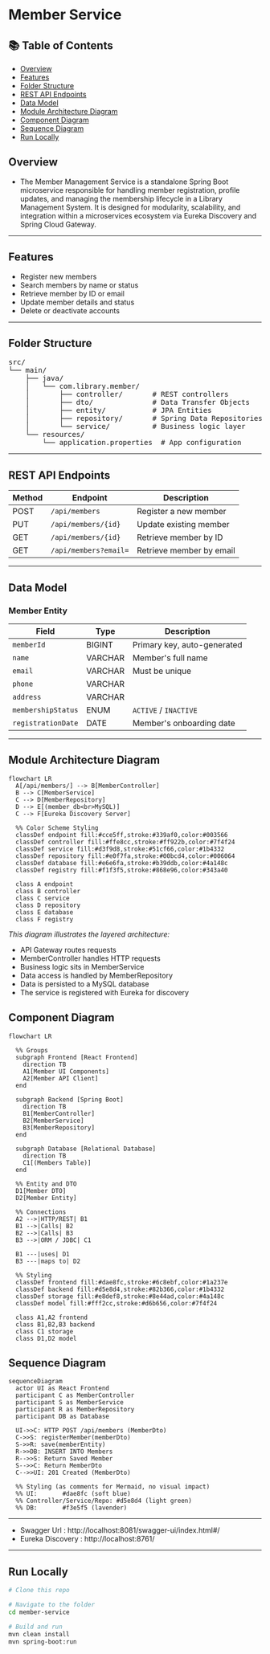 #  Member Service

## 📚 Table of Contents
- [Overview](#overview)
- [Features](#features)
- [Folder Structure](#folder-structure)
- [REST API Endpoints](#rest-api-endpoints)
- [Data Model](#data-model)
- [Module Architecture Diagram](#module-architecture-diagram)
- [Component Diagram](#component-diagram)
- [Sequence Diagram](#sequence-diagram)
- [Run Locally](#run-locally)

## Overview
- The Member Management Service is a standalone Spring Boot microservice responsible for handling member registration, profile updates, and managing the membership lifecycle in a Library Management System. It is designed for modularity, scalability, and integration within a microservices ecosystem via Eureka Discovery and Spring Cloud Gateway.
---
##  Features

- Register new members
- Search members by name or status
- Retrieve member by ID or email
- Update member details and status
- Delete or deactivate accounts

---
## Folder Structure
<pre>
src/
└── main/
    ├── java/
    │   └── com.library.member/
    │       ├── controller/       # REST controllers
    │       ├── dto/              # Data Transfer Objects
    │       ├── entity/           # JPA Entities
    │       ├── repository/       # Spring Data Repositories
    │       └── service/          # Business logic layer
    └── resources/
        └── application.properties  # App configuration
</pre>
---

##  REST API Endpoints

| Method | Endpoint               | Description               |
|--------|------------------------|---------------------------|
| POST   | `/api/members`         | Register a new member     |
| PUT    | `/api/members/{id}`    | Update existing member    |
| GET    | `/api/members/{id}`    | Retrieve member by ID     |
| GET    | `/api/members?email=`  | Retrieve member by email  |

---

##  Data Model

### Member Entity

| Field             | Type     | Description                  |
|-------------------|----------|------------------------------|
| `memberId`        | BIGINT   | Primary key, auto-generated  |
| `name`            | VARCHAR  | Member's full name           |
| `email`           | VARCHAR  | Must be unique               |
| `phone`           | VARCHAR  |                              |
| `address`         | VARCHAR  |                              |
| `membershipStatus`| ENUM     | `ACTIVE` / `INACTIVE`        |
| `registrationDate`| DATE     | Member's onboarding date     |

---
##  Module Architecture Diagram 

```mermaid
flowchart LR
  A[/api/members/] --> B[MemberController]
  B --> C[MemberService]
  C --> D[MemberRepository]
  D --> E[(member_db<br>MySQL)]
  C --> F[Eureka Discovery Server]

  %% Color Scheme Styling
  classDef endpoint fill:#cce5ff,stroke:#339af0,color:#003566
  classDef controller fill:#ffe8cc,stroke:#ff922b,color:#7f4f24
  classDef service fill:#d3f9d8,stroke:#51cf66,color:#1b4332
  classDef repository fill:#e0f7fa,stroke:#00bcd4,color:#006064
  classDef database fill:#e6e6fa,stroke:#b39ddb,color:#4a148c
  classDef registry fill:#f1f3f5,stroke:#868e96,color:#343a40

  class A endpoint
  class B controller
  class C service
  class D repository
  class E database
  class F registry
```

_This diagram illustrates the layered architecture:_

- API Gateway routes requests
- MemberController handles HTTP requests
- Business logic sits in MemberService
- Data access is handled by MemberRepository
- Data is persisted to a MySQL database
- The service is registered with Eureka for discovery

## Component Diagram
```mermaid
flowchart LR

  %% Groups
  subgraph Frontend [React Frontend]
    direction TB
    A1[Member UI Components]
    A2[Member API Client]
  end

  subgraph Backend [Spring Boot]
    direction TB
    B1[MemberController]
    B2[MemberService]
    B3[MemberRepository]
  end

  subgraph Database [Relational Database]
    direction TB
    C1[(Members Table)]
  end

  %% Entity and DTO
  D1[Member DTO]
  D2[Member Entity]

  %% Connections
  A2 -->|HTTP/REST| B1
  B1 -->|Calls| B2
  B2 -->|Calls| B3
  B3 -->|ORM / JDBC| C1

  B1 ---|uses| D1
  B3 ---|maps to| D2

  %% Styling
  classDef frontend fill:#dae8fc,stroke:#6c8ebf,color:#1a237e
  classDef backend fill:#d5e8d4,stroke:#82b366,color:#1b4332
  classDef storage fill:#e8def8,stroke:#8e44ad,color:#4a148c
  classDef model fill:#fff2cc,stroke:#d6b656,color:#7f4f24

  class A1,A2 frontend
  class B1,B2,B3 backend
  class C1 storage
  class D1,D2 model
```

## Sequence Diagram
```mermaid
sequenceDiagram
  actor UI as React Frontend
  participant C as MemberController
  participant S as MemberService
  participant R as MemberRepository
  participant DB as Database

  UI->>C: HTTP POST /api/members (MemberDto)
  C->>S: registerMember(memberDto)
  S->>R: save(memberEntity)
  R->>DB: INSERT INTO Members
  R-->>S: Return Saved Member
  S-->>C: Return MemberDto
  C-->>UI: 201 Created (MemberDto)

  %% Styling (as comments for Mermaid, no visual impact)
  %% UI:       #dae8fc (soft blue)
  %% Controller/Service/Repo: #d5e8d4 (light green)
  %% DB:       #f3e5f5 (lavender)
```
---

- Swagger Url : http://localhost:8081/swagger-ui/index.html#/
- Eureka Discovery : http://localhost:8761/

---
##  Run Locally

```bash
# Clone this repo

# Navigate to the folder
cd member-service

# Build and run
mvn clean install
mvn spring-boot:run
